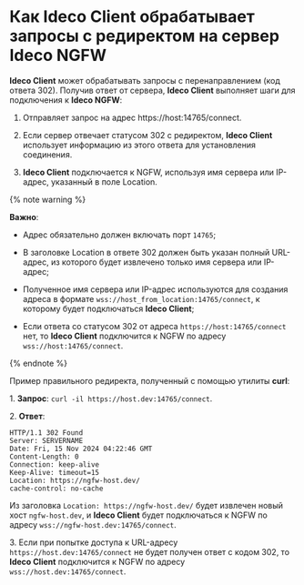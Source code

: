 # Как Ideco Client обрабатывает запросы с редиректом на сервер Ideco NGFW

**Ideco Client** может обрабатывать запросы с перенаправлением (код ответа 302). Получив ответ от сервера, **Ideco Client** выполняет шаги для подключения к **Ideco NGFW**:

1. Отправляет запрос на адрес https://host:14765/connect.

2. Если сервер отвечает статусом 302 с редиректом, **Ideco Client** использует информацию из этого ответа для установления соединения.

3. **Ideco Client** подключается к NGFW, используя имя сервера или IP-адрес, указанный в поле Location.

{% note warning %}

**Важно**:

* Адрес обязательно должен включать порт `14765`;

* В заголовке Location в ответе 302 должен быть указан полный URL-адрес, из которого будет извлечено только имя сервера или IP-адрес;

* Полученное имя сервера или IP-адрес используются для создания адреса в формате `wss://host_from_location:14765/connect`, к которому будет подключаться **Ideco Client**;

* Если ответа со статусом 302 от адреса `https://host:14765/connect` нет, то **Ideco Client** подключится к NGFW по адресу `wss://host:14765/connect`.

{% endnote %}

Пример правильного редиректа, полученный с помощью утилиты **сurl**:

1\. **Запрос**: `curl -il https://host.dev:14765/connect`.

2\. **Ответ**:

```
HTTP/1.1 302 Found
Server: SERVERNAME
Date: Fri, 15 Nov 2024 04:22:46 GMT
Content-Length: 0
Connection: keep-alive
Keep-Alive: timeout=15
Location: https://ngfw-host.dev/
cache-control: no-cache
```

Из заголовка `Location: https://ngfw-host.dev/` будет извлечен новый хост `ngfw-host.dev`, и **Ideco Client** будет подключаться к NGFW по адресу `wss://ngfw-host.dev:14765/connect`.

3\. Если при попытке доступа к URL-адресу `https://host.dev:14765/connect` не будет получен ответ с кодом 302, то **Ideco Client** подключится к NGFW по адресу `wss://host.dev:14765/connect`.